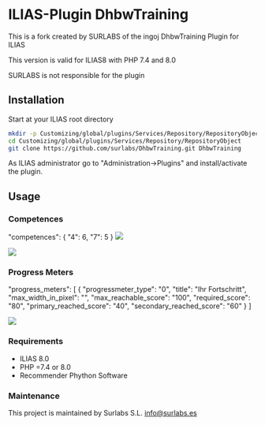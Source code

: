 ILIAS-Plugin DhbwTraining
============
This is a fork created by SURLABS of the ingoj DhbwTraining Plugin for ILIAS

This version is valid for ILIAS8 with PHP 7.4 and 8.0

SURLABS is not responsible for the plugin

## Installation
Start at your ILIAS root directory
```bash
mkdir -p Customizing/global/plugins/Services/Repository/RepositoryObject
cd Customizing/global/plugins/Services/Repository/RepositoryObject
git clone https://github.com/surlabs/DhbwTraining.git DhbwTraining
```
As ILIAS administrator go to "Administration->Plugins" and install/activate the plugin.  

## Usage
### Competences

"competences": {
    "4": 6,
    "7": 5
}
![](docs/competence_skill_id.png)

![](docs/Portfolio.png)
    
### Progress Meters

"progress_meters": [
{
  "progressmeter_type": "0",
  "title": "Ihr Fortschritt",
  "max_width_in_pixel": "",
  "max_reachable_score": "100",
  "required_score": "80",
  "primary_reached_score": "40",
  "secondary_reached_score": "60"
}
]

![](docs/Progressmeter.png)

### Requirements
* ILIAS 8.0
* PHP =7.4 or 8.0
* Recommender Phython Software

### Maintenance
This project is maintained by Surlabs S.L. info@surlabs.es

